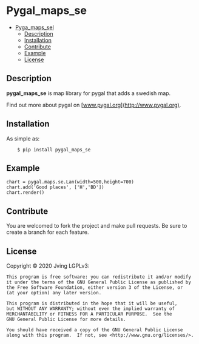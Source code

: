 # Pygal_maps_se



- [Pyga_maps_sel](#pygal_maps_se)
    - [Description](#description)
    - [Installation](#installation)
    - [Contribute](#contribute)
    - [Example](#example)
    - [License](#license)

## Description

**pygal_maps_se** is map library for pygal that adds a swedish map.


Find out more about pygal on [www.pygal.org](http://www.pygal.org).


## Installation

As simple as:

```
    $ pip install pygal_maps_se
```


## Example

```
chart = pygal.maps.se.Lan(width=500,height=700)
chart.add('Good places', ['H','BD'])
chart.render()
```


## Contribute

You are welcomed to fork the project and make pull requests.
Be sure to create a branch for each feature.



## License

Copyright © 2020 Jving
LGPLv3:

    This program is free software: you can redistribute it and/or modify
    it under the terms of the GNU General Public License as published by
    the Free Software Foundation, either version 3 of the License, or
    (at your option) any later version.

    This program is distributed in the hope that it will be useful,
    but WITHOUT ANY WARRANTY; without even the implied warranty of
    MERCHANTABILITY or FITNESS FOR A PARTICULAR PURPOSE.  See the
    GNU General Public License for more details.

    You should have received a copy of the GNU General Public License
    along with this program.  If not, see <http://www.gnu.org/licenses/>.
